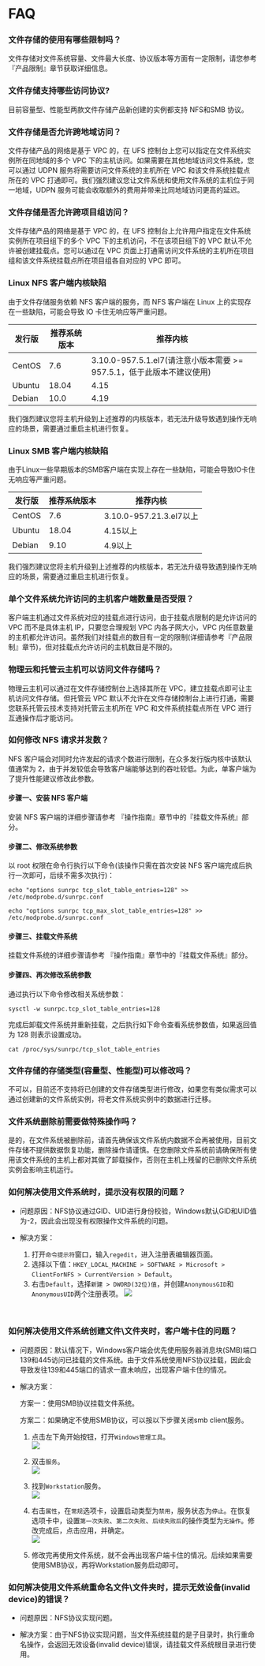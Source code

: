 # FAQ

### 文件存储的使用有哪些限制吗？
文件存储对文件系统容量、文件最大长度、协议版本等方面有一定限制，请您参考『产品限制』章节获取详细信息。

### 文件存储支持哪些访问协议?
目前容量型、性能型两款文件存储产品新创建的实例都支持 NFS和SMB 协议。

### 文件存储是否允许跨地域访问？
文件存储产品的网络是基于 VPC 的，在 UFS 控制台上您可以指定在文件系统实例所在同地域的多个 VPC 下的主机访问。如果需要在其他地域访问文件系统，您可以通过 UDPN 服务将需要访问文件系统的主机所在 VPC 和该文件系统挂载点所在的 VPC 打通即可。我们强烈建议您让文件系统和使用文件系统的主机位于同一地域，UDPN 服务可能会收取额外的费用并带来比同地域访问更高的延迟。

### 文件存储是否允许跨项目组访问？
文件存储产品的网络是基于 VPC 的，在 UFS 控制台上允许用户指定在文件系统实例所在项目组下的多个 VPC 下的主机访问，不在该项目组下的 VPC 默认不允许被创建挂载点。您可以通过在 VPC 页面上打通需访问文件系统的主机所在项目组和该文件系统挂载点所在项目组各自对应的 VPC 即可。

### Linux NFS 客户端内核缺陷
由于文件存储服务依赖 NFS 客户端的服务，而 NFS 客户端在 Linux 上的实现存在一些缺陷，可能会导致 IO 卡住无响应等严重问题。

|发行版  |推荐系统版本  |推荐内核  |
|--------|--------|--------|
|CentOS	|7.6	|3.10.0-957.5.1.el7(请注意小版本需要 >= 957.5.1，低于此版本不建议使用)|
|Ubuntu	|18.04	|4.15|
|Debian	|10.0	|4.19|

我们强烈建议您将主机升级到上述推荐的内核版本，若无法升级导致遇到操作无响应的场景，需要通过重启主机进行恢复。

### Linux SMB 客户端内核缺陷
由于Linux一些早期版本的SMB客户端在实现上存在一些缺陷，可能会导致IO卡住无响应等严重问题。

|发行版  |推荐系统版本  |推荐内核  |
|--------|--------|--------|
|CentOS	|7.6	|3.10.0-957.21.3.el7以上|
|Ubuntu	|18.04	|4.15以上|
|Debian	|9.10	|4.9以上|

我们强烈建议您将主机升级到上述推荐的内核版本，若无法升级导致遇到操作无响应的场景，需要通过重启主机进行恢复。

### 单个文件系统允许访问的主机客户端数量是否受限？
客户端主机通过文件系统对应的挂载点进行访问，由于挂载点限制的是允许访问的 VPC 而不是具体主机 IP，只要您合理规划 VPC 内各子网大小，VPC 内任意数量的主机都允许访问。虽然我们对挂载点的数目有一定的限制(详细请参考『产品限制』章节)，但对挂载点允许访问的主机数目是不限的。

### 物理云和托管云主机可以访问文件存储吗？
物理云主机可以通过在文件存储控制台上选择其所在 VPC，建立挂载点即可让主机访问文件存储。但托管云 VPC 默认不允许在文件存储控制台上进行打通，需要您联系托管云技术支持对托管云主机所在 VPC 和文件系统挂载点所在 VPC 进行互通操作后才能访问。

### 如何修改 NFS 请求并发数？
NFS 客户端会对同时允许发起的请求个数进行限制，在众多发行版内核中该默认值通常为 2，由于并发较低会导致客户端能够达到的吞吐较低。为此，单客户端为了提升性能建议修改此参数。

#### 步骤一、安装 NFS 客户端
安装 NFS 客户端的详细步骤请参考 『操作指南』章节中的『挂载文件系统』部分。

#### 步骤二、修改系统参数
以 root 权限在命令行执行以下命令(该操作只需在首次安装 NFS 客户端完成后执行一次即可，后续不需多次执行)：

    echo "options sunrpc tcp_slot_table_entries=128" >> /etc/modprobe.d/sunrpc.conf

    echo "options sunrpc tcp_max_slot_table_entries=128" >> /etc/modprobe.d/sunrpc.conf

#### 步骤三、挂载文件系统
挂载文件系统的详细步骤请参考 『操作指南』章节中的『挂载文件系统』部分。

#### 步骤四、再次修改系统参数
通过执行以下命令修改相关系统参数：

    sysctl -w sunrpc.tcp_slot_table_entries=128

完成后卸载文件系统并重新挂载，之后执行如下命令查看系统参数值，如果返回值为 128 则表示设置成功。

    cat /proc/sys/sunrpc/tcp_slot_table_entries

### 文件存储的存储类型(容量型、性能型)可以修改吗？
不可以，目前还不支持将已创建的文件存储类型进行修改，如果您有类似需求可以通过创建新的文件系统实例，将老文件系统实例中的数据进行迁移。

### 文件系统删除前需要做特殊操作吗？
是的，在文件系统被删除前，请首先确保该文件系统内数据不会再被使用，目前文件存储不提供数据恢复功能，删除操作请谨慎。在您删除文件系统前请确保所有使用该文件系统的主机上都对其做了卸载操作，否则在主机上残留的已删除文件系统实例会影响主机运行。

### 如何解决使用文件系统时，提示没有权限的问题？

- 问题原因：NFS协议通过GID、UID进行身份校验，Windows默认GID和UID值为-2，因此会出现没有权限操作文件系统的问题。

- 解决方案：  
    1. 打开`命令提示符`窗口，输入`regedit`，进入注册表编辑器页面。  
    2. 选择以下值：`HKEY_LOCAL_MACHINE > SOFTWARE > Microsoft > ClientForNFS > CurrentVersion > Default`。  
    3. 右击`Default`，选择`新建 > DWORD(32位)值`，并创建`AnonymousGID`和`AnonymousUID`两个注册表项。
    ![](/images/faq/faq1.png)

<br/>

### 如何解决使用文件系统创建文件\文件夹时，客户端卡住的问题？

- 问题原因：默认情况下，Windows客户端会优先使用服务器消息块(SMB)端口139和445访问已挂载的文件系统。由于文件系统使用NFS协议挂载，因此会导致发往139和445端口的请求一直未响应，出现客户端卡住的情况。

- 解决方案：

    方案一：使用SMB协议挂载文件系统。

    方案二：如果确定不使用SMB协议，可以按以下步骤关闭smb client服务。

    1. 点击左下角开始按钮，打开`Windows管理工具`。  
    ![](/images/faq/faq2.png)  

    2. 双击`服务`。  
    ![](/images/faq/faq3.png)

    3. 找到`Workstation`服务。  
    ![](/images/faq/faq4.png)

    4. 右击`属性`，在`常规`选项卡，设置启动类型为`禁用`，服务状态为`停止`。在恢复选项卡中，设置`第一次失败`、`第二次失败`、`后续失败后`的操作类型为`无操作`。修改完成后，点击应用，并确定。  
    ![](/images/faq/faq5.png)

    5. 修改完再使用文件系统，就不会再出现客户端卡住的情况。后续如果需要使用SMB协议，再将Workstation服务启动即可。

### 如何解决使用文件系统重命名文件\文件夹时，提示无效设备(invalid device)的错误？

- 问题原因：NFS协议实现问题。

- 解决方案：由于NFS协议实现问题，当文件系统挂载的是子目录时，执行重命名操作，会返回无效设备(invalid device)错误，请挂载文件系统根目录进行使用。
